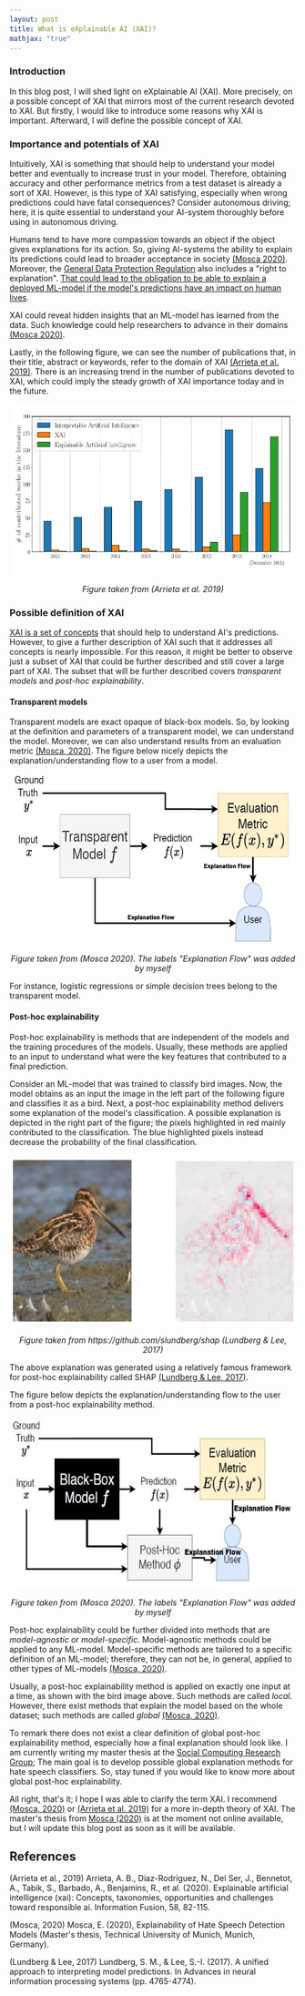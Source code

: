 ```yaml
---
layout: post
title: What is eXplainable AI (XAI)?
mathjax: "true"
---
```

### Introduction

In this blog post, I will shed light on eXplainable AI (XAI). More precisely, on a possible concept of XAI that mirrors
most of the current research devoted to XAI. But firstly, I would like to introduce some reasons why XAI is important.
Afterward, I will define the possible concept of XAI.

### Importance and potentials of XAI
Intuitively, XAI is something that should help to understand your model better and eventually to increase trust in your model. Therefore, obtaining accuracy and other performance metrics from a test dataset is already a sort of XAI.
However, is this type of XAI satisfying, especially when wrong predictions could have fatal consequences?
Consider autonomous driving; here, it is quite essential to understand your AI-system thoroughly before using in autonomous driving.

Humans tend to have more compassion towards an object if the object gives explanations for its action.
So, giving AI-systems the ability to explain its predictions could lead to broader acceptance in society [(Mosca 2020)](#2).
Moreover, the [General Data Protection Regulation](https://en.wikipedia.org/wiki/General_Data_Protection_Regulation) also includes a "right to explanation". 
[That could lead to the obligation to be able to explain a deployed ML-model if the model's predictions have an impact on human lives](https://blog.bigml.com/2018/05/01/prediction-explanation-adding-transparency-to-machine-learning/).

XAI could reveal hidden insights that an ML-model has learned from the data. Such knowledge could help researchers to advance in their domains [(Mosca 2020)](#2).

Lastly, in the following figure, we can see the number of publications that, in their title, abstract or keywords, refer to the domain of XAI [(Arrieta et al. 2019)](#1). 
There is an increasing trend in the number of publications devoted to XAI, which could imply the steady growth of XAI importance today and in the future.
<p align="center">
	<img src="/img/interpretable_ai.JPG" alt="geo" width="500" height="300"/>
</p>
<p align="center">
    <em>Figure taken from (Arrieta et al. 2019)</em>
</p>

### Possible definition of XAI

[XAI is a set of concepts](https://en.wikipedia.org/wiki/Explainable_artificial_intelligence) that should help to understand AI's predictions. However, to give a further description of XAI such that it 
addresses all concepts is nearly impossible. For this reason, it might be better to observe just a subset of XAI that could be further described and still cover a large part of XAI. The subset that will be further described
covers *transparent models* and *post-hoc explainability*.  

#### Transparent models

Transparent models are exact opaque of black-box models. 
So, by looking at the definition and parameters of a transparent model, we can understand the model. 
Moreover, we can also understand results from an evaluation metric [(Mosca, 2020)](#2). 
The figure below nicely depicts the explanation/understanding flow to a user from a model.
<p align="center">
	<img src="/img/transparent_models.JPG" alt="geo" width="600" height="300"/>
</p>
<p align="center">
    <em>Figure taken from (Mosca 2020). The labels "Explanation Flow" was added by myself</em>
</p>

For instance, logistic regressions or simple decision trees belong to the transparent model.

#### Post-hoc explainability
Post-hoc explainability is methods that are independent of the models and the training procedures of the models.
Usually, these methods are applied to an input to understand what were the key features that contributed to a final prediction.

Consider an ML-model that was trained to classify bird images.
Now, the model obtains as an input the image in the left part of the following figure and classifies it as a bird.
Next, a post-hoc explainability method delivers some explanation of the model's classification.
A possible explanation is depicted in the right part of the figure; the pixels highlighted
in red mainly contributed to the classification. The blue highlighted pixels instead decrease
the probability of the final classification.
<p align="center">
	<img src="/img/shap_explanation.JPG" alt="geo" width="600" height="300"/>
</p>
<p align="center">
    <em>Figure taken from https://github.com/slundberg/shap (Lundberg & Lee, 2017)</em>
</p>

The above explanation was generated using a relatively famous framework for post-hoc explainability called SHAP [(Lundberg & Lee, 2017)](#3).

The figure below depicts the explanation/understanding flow to the user from a post-hoc explainability method.
<p align="center">
	<img src="/img/post-hoc_explainability.JPG" alt="geo" width="600" height="300"/>
</p>
<p align="center">
    <em>Figure taken from (Mosca 2020). The labels "Explanation Flow" was added by myself</em>
</p>

Post-hoc explainability could be further divided into methods that are *model-agnostic* or *model-specific*.
Model-agnostic methods could be applied to any ML-model. Model-specific methods are tailored to a specific definition of an ML-model;
therefore, they can not be, in general, applied to other types of ML-models  [(Mosca, 2020)](#2).

Usually, a post-hoc explainability method is applied on exactly one input at a time, as shown with the bird image above.
Such methods are called *local*. However, there exist methods that explain the model based on the whole dataset;
such methods are called *global* [(Mosca, 2020)](#2).

To remark there does not exist a clear definition of global post-hoc explainability method,
especially how a final explanation should look like. I am currently writing my master thesis at the [Social Computing Research Group](https://www.in.tum.de/social/group/);
The main goal is to develop possible global explanation methods for hate speech classifiers.
So, stay tuned if you would like to know more about global post-hoc explainability.

All right, that's it; I hope I was able to clarify the term XAI. I recommend [(Mosca, 2020)](#2) or [(Arrieta et al. 2019)](#1)
for a more in-depth theory of XAI. The master's thesis from [Mosca (2020)](#2) is at the moment not online available, but I will update this blog post as soon as it will
be available.


## References
<a id="1">(Arrieta et al., 2019)</a> 
Arrieta, A. B., Diaz-Rodriguez, N., Del Ser, J., Bennetot, A., Tabik, S., Barbado, A., Benjamins, R., et al. (2020).
Explainable artificial intelligence (xai): Concepts, taxonomies, opportunities and challenges toward responsible ai.
Information Fusion, 58, 82-115.

<a id="2">(Mosca, 2020)</a>
Mosca, E. (2020), Explainability of Hate Speech Detection Models (Master's thesis, Technical University of Munich, Munich, Germany).

<a id="3">(Lundberg & Lee, 2017)</a>
Lundberg, S. M., & Lee, S.-I. (2017). A unified approach to interpreting model predictions.
In Advances in neural information processing systems (pp. 4765-4774).
